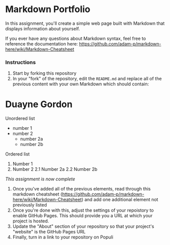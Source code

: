 # Markdown Portfolio

In this assignment, you'll create a simple web page built with Markdown that displays information about yourself.

If you ever have any questions about Markdown syntax, feel free to reference the documentation here: https://github.com/adam-p/markdown-here/wiki/Markdown-Cheatsheet

### Instructions

1. Start by forking this repository
1. In your "fork" of the repository, edit the `README.md` and replace all of the previous content with your own Markdown which should contain:

# Duayne Gordon

Unordered list
   * number 1
   * number 2
      * number 2a
      * number 2b

Ordered list
   1. Number 1
   2. Number 2
     2.1 Number 2a 
     2.2 Number 2b

*This assignment is now complete*

1. Once you've added all of the previous elements, read through this markdown cheatsheet (https://github.com/adam-p/markdown-here/wiki/Markdown-Cheatsheet) and add one additional element not previously listed
1. Once you're done with this, adjust the settings of your repoistory to enable GitHub Pages. This should provide you a URL at which your project is hosted.
2. Update the "About" section of your repository so that your project's "website" is the GitHub Pages URL
3. Finally, turn in a link to your repository on Populi
